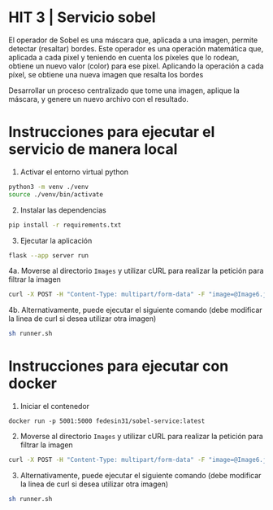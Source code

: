 # HIT 3 | Servicio sobel

El operador de Sobel es una máscara que, aplicada a una imagen, permite detectar (resaltar) bordes. Este operador es una operación matemática que, aplicada a cada pixel y teniendo en cuenta los píxeles que lo rodean, obtiene un nuevo valor (color) para ese pixel. Aplicando la operación a cada píxel, se obtiene una nueva imagen que resalta los bordes

Desarrollar un proceso centralizado que tome una imagen, aplique la máscara, y genere un nuevo archivo con el resultado.

# Instrucciones para ejecutar el servicio de manera local

1. Activar el entorno virtual python

```bash
python3 -m venv ./venv
source ./venv/bin/activate
```

2. Instalar las dependencias

```bash
pip install -r requirements.txt
```

3. Ejecutar la aplicación

```bash
flask --app server run
```

4a. Moverse al directorio `Images` y utilizar cURL para realizar la petición para filtrar la imagen

```bash
curl -X POST -H "Content-Type: multipart/form-data" -F "image=@Image6.jpg" -w '\nTiempo total: %{time_total}s\n' http://localhost:5000/api/sobel --output imagen_procesada.png
```

4b. Alternativamente, puede ejecutar el siguiente comando (debe modificar la linea de curl si desea utilizar otra imagen)

```bash
sh runner.sh
```

# Instrucciones para ejecutar con docker

1. Iniciar el contenedor

```
docker run -p 5001:5000 fedesin31/sobel-service:latest
```

2. Moverse al directorio `Images` y utilizar cURL para realizar la petición para filtrar la imagen

```bash
curl -X POST -H "Content-Type: multipart/form-data" -F "image=@Image6.jpg" -w '\nTiempo total: %{time_total}s\n' http://localhost:5001/api/sobel --output imagen_procesada.png
```

3. Alternativamente, puede ejecutar el siguiente comando (debe modificar la linea de curl si desea utilizar otra imagen)

```bash
sh runner.sh
```
